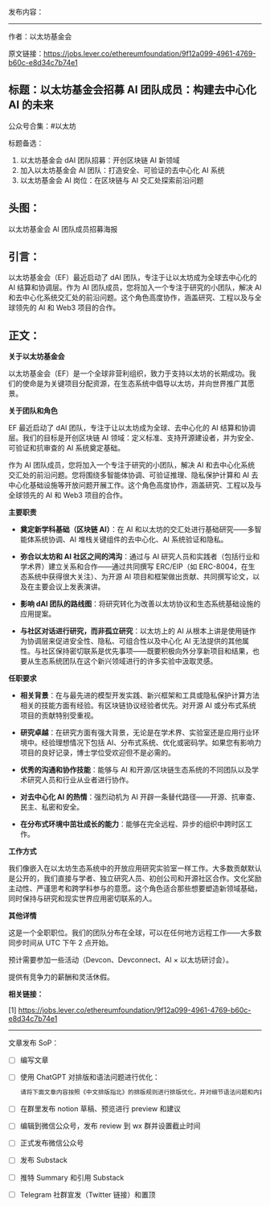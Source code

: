 发布内容：

---

作者：以太坊基金会

原文链接：https://jobs.lever.co/ethereumfoundation/9f12a099-4961-4769-b60c-e8d34c7b74e1

## 标题：以太坊基金会招募 AI 团队成员：构建去中心化 AI 的未来

公众号合集：#以太坊

标题备选：

1. 以太坊基金会 dAI 团队招募：开创区块链 AI 新领域
2. 加入以太坊基金会 AI 团队：打造安全、可验证的去中心化 AI 系统
3. 以太坊基金会 AI 岗位：在区块链与 AI 交汇处探索前沿问题

## 头图：

以太坊基金会 AI 团队成员招募海报

## 引言：

以太坊基金会（EF）最近启动了 dAI 团队，专注于让以太坊成为全球去中心化的 AI 结算和协调层。作为 AI 团队成员，您将加入一个专注于研究的小团队，解决 AI 和去中心化系统交汇处的前沿问题。这个角色高度协作，涵盖研究、工程以及与全球领先的 AI 和 Web3 项目的合作。

## 正文：

**关于以太坊基金会**

以太坊基金会（EF）是一个全球非营利组织，致力于支持以太坊的长期成功。我们的使命是为关键项目分配资源，在生态系统中倡导以太坊，并向世界推广其愿景。

**关于团队和角色**

EF 最近启动了 dAI 团队，专注于让以太坊成为全球、去中心化的 AI 结算和协调层。我们的目标是开创区块链 AI 领域：定义标准、支持开源建设者，并为安全、可验证和抗审查的 AI 系统奠定基础。

作为 AI 团队成员，您将加入一个专注于研究的小团队，解决 AI 和去中心化系统交汇处的前沿问题。您将围绕多智能体协调、可验证推理、隐私保护计算和 AI 去中心化基础设施等开放问题开展工作。这个角色高度协作，涵盖研究、工程以及与全球领先的 AI 和 Web3 项目的合作。

**主要职责**

- **奠定新学科基础（区块链 AI）**：在 AI 和以太坊的交汇处进行基础研究——多智能体系统协调、AI 堆栈关键组件的去中心化、AI 系统验证和隐私。

- **弥合以太坊和 AI 社区之间的鸿沟**：通过与 AI 研究人员和实践者（包括行业和学术界）建立关系和合作——通过共同撰写 ERC/EIP（如 ERC-8004，在生态系统中获得很大关注）、为开源 AI 项目和框架做出贡献、共同撰写论文，以及在主要会议上发表演讲。

- **影响 dAI 团队的路线图**：将研究转化为改善以太坊协议和生态系统基础设施的应用提案。

- **与社区对话进行研究，而非孤立研究**：以太坊上的 AI 从根本上讲是使用链作为协调层来促进安全性、隐私、可组合性以及中心化 AI 无法提供的其他属性。与社区保持密切联系是优先事项——既要积极向外分享新项目和结果，也要从生态系统团队在这个新兴领域进行的许多实验中汲取灵感。

**任职要求**

- **相关背景**：在与最先进的模型开发实践、新兴框架和工具或隐私保护计算方法相关的技能方面有经验。有区块链协议经验者优先。对开源 AI 或分布式系统项目的贡献特别受重视。

- **研究卓越**：在研究方面有强大背景，无论是在学术界、实验室还是应用行业环境中。经验理想情况下包括 AI、分布式系统、优化或密码学。如果您有影响力项目的良好记录，博士学位受欢迎但不是必需的。

- **优秀的沟通和协作技能**：能够与 AI 和开源/区块链生态系统的不同团队以及学术研究人员和行业从业者进行协作。

- **对去中心化 AI 的热情**：强烈动机为 AI 开辟一条替代路径——开源、抗审查、民主、私密和安全。

- **在分布式环境中茁壮成长的能力**：能够在完全远程、异步的组织中跨时区工作。

**工作方式**

我们像嵌入在以太坊生态系统中的开放应用研究实验室一样工作。大多数贡献默认是公开的，我们直接与学者、独立研究人员、初创公司和开源社区合作。文化奖励主动性、严谨思考和跨学科参与的意愿。这个角色适合那些想要塑造新领域基础，同时保持与研究和现实世界应用密切联系的人。

**其他详情**

这是一个全职职位。我们的团队分布在全球，可以在任何地方远程工作——大多数同步时间从 UTC 下午 2 点开始。

预计需要参加一些活动（Devcon、Devconnect、AI × 以太坊研讨会）。

提供有竞争力的薪酬和灵活休假。

**相关链接：**

[1] https://jobs.lever.co/ethereumfoundation/9f12a099-4961-4769-b60c-e8d34c7b74e1

---

文章发布 SoP：

- [ ]  编写文章
- [ ]  使用 ChatGPT 对排版和语法问题进行优化：
    
    ```jsx
    请将下面文章内容按照《中文排版指北》的排版规则进行排版优化，并对细节语法问题和内容在不改变原意的情况下进行优化：
    ```
    
- [ ]  在群里发布 notion 草稿、预览进行 preview 和建议
- [ ]  编辑到微信公众号，发布 review 到 wx 群并设置截止时间
- [ ]  正式发布微信公众号
- [ ]  发布 Substack
- [ ]  推特 Summary 和引用 Substack
- [ ]  Telegram 社群宣发（Twitter 链接）和置顶
